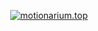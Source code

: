 <p align="center">
  <a href="https://motionarium.top/"><img src="https://i.imgur.com/uuhRvYN.png" alt="motionarium.top"/></a>
</p>
